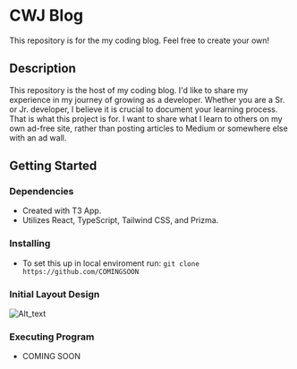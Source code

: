 # CWJ Blog

This repository is for the my coding blog. Feel free to create your own!

## Description

This repository is the host of my coding blog. I'd like to share my experience in my journey of growing as a developer. Whether you are a Sr. or Jr. developer, I believe it is crucial to document your learning process. That is what this project is for. I want to share what I learn to others on my own ad-free site, rather than posting articles to Medium or somewhere else with an ad wall.

## Getting Started

### Dependencies

* Created with T3 App.
* Utilizes React, TypeScript, Tailwind CSS, and Prizma.

### Installing

* To set this up in local enviroment run:
```git clone https://github.com/COMINGSOON```

### Initial Layout Design
![Alt_text](../code-blog-app/public/layout.png "Layout Design")

### Executing Program

* COMING SOON
